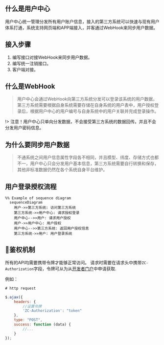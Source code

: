 ## 什么是用户中心

用户中心统一管理分发所有用户账户信息，接入的第三方系统可以快速与现有用户体系打通，系统支持网页端和APP端接入，并客通过WebHook来同步用户数据。



## 接入步骤

1. 编写接口对接WebHook来同步用户数据。
2. 编写统一注销接口。
3. 客户端对接。



## 什么是WebHook

> 用户中心会通过WebHook向第三方系统分发可以登录该系统的用户数据，第三方系统需要根据自身系统需要存储在自身系统的用户表中，用户授权登录后，根据用户中心的用户编号与自身系统中的用户关联并完成登录操作。

!> 注意！用户中心只单向分发数据，不会接受第三方系统的数据回传。并且不会分发用户密码信息。



## 为什么要同步用户数据

> 不通系统之间用户信息属性字段各不相同，并且模型、纬度、存储方式也都不一，用户中心只会分发用户基本信息，第三方系统需要自行转换和保存，其他非标准数据仍然在各个系统自身平台维护。



## 用户登录授权流程

```mermaid
%% Example of sequence diagram
  sequenceDiagram
    用户->>第三方系统: 访问第三方系统
    第三方系统->>用户中心: 请求授权登录
    用户中心-->>用户: 请求用户授权
    用户->>用户中心: 用户授权
    用户中心-->>第三方系统: 返回用户授权信息
    第三方系统->>用户: 用户登录系统
```


## 鉴权机制

所有的API均需要携带令牌才能够正常访问。
请求时需要在请求头中携带`ZC-Authorization`字段，令牌可从为从[开发者门户](http://developer.zhaochewisdom.com/portal)中申请获取.

例如：
``` JavaScript
# http request

$.ajax({
    headers: {
        //设置令牌
        'ZC-Authorization': "token"
    },
    type: "POST",
    success: function (data) {
        //...
    }
});
```